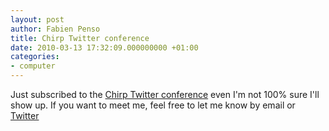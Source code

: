 ```yaml
---
layout: post
author: Fabien Penso
title: Chirp Twitter conference
date: 2010-03-13 17:32:09.000000000 +01:00
categories:
- computer
---
```

Just subscribed to the <a href="http://chirp.twitter.com/">Chirp Twitter
conference</a> even I'm not 100% sure I'll show up. If you want to meet me,
feel free to let me know by email or <a
href="http://twitter.com/fabienpenso">Twitter</a>
